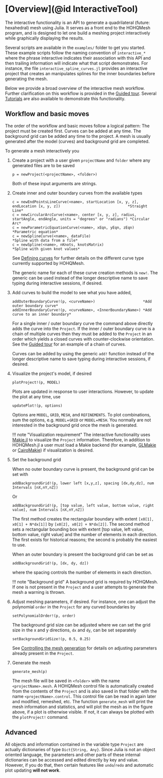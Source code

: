 # [Overview](@id InteractiveTool)

The interactive functionality is an API to generate a quadrilateral (future: hexahedral)
mesh using Julia.
It serves as a front end to the HOHQMesh program, and is designed to let one build a
meshing project interactively while graphically displaying the results.

Several scripts are available in the `examples/` folder
to get you started. These example scripts follow the naming convention of `interactive_*` where
the phrase interactive indicates their association with this API and then trailing information
will indicate what that script demonstrates. For instance, the file `interactive_spline_curves.jl`
provides an interactive project that creates an manipulates splines for the inner boundaries before
generating the mesh.

Below we provide a broad overview of the interactive mesh workflow. Further clarification on
this workflow is provided in the [Guided tour](@ref). Several [Tutorials](@ref)
are also available to demonstrate this functionality.

## Workflow and basic moves

The order of the workflow and basic moves follow a logical pattern: The project must be created first.
Curves can be added at any time. The background grid can be added any time to the project.
A mesh is usually generated after the model (curves) and background grid are completed.

To generate a mesh interactively you

1. Create a project with a user given `projectName` and `folder` where any generated files are to be saved

   ```
   p = newProject(<projectName>, <folder>)
   ```

   Both of these input arguments are strings.

2. Create inner and outer boundary curves from the available types

   ```
   c = newEndPointsLineCurve(<name>, startLocation [x, y, z], endLocation [x, y, z])                               *Straight Line*
   c = newCircularArcCurve(<name>, center [x, y, z], radius, startAngle, endAngle, units = "degrees" or "radians") *Circular Arc*
   c = newParametricEquationCurve(<name>, xEqn, yEqn, zEqn)                                                        *Parametric equation*
   c = newSplineCurve(<name>, dataFile)                                                                            *Spline with data from a file*
   c = newSpline(<name>, nKnots, knotsMatrix)                                                                      *Spline with given knot values*
   ```

   See [Defining curves](@ref) for further details on the different curve type currently supported by HOHQMesh.

   The generic name for each of these curve creation methods is `new!`. The generic can be used instead of the longer descriptive name to save typing during interactive sessions, if desired.

3. Add curves to build the model to see what you have added,

   ```
   addOuterBoundaryCurve!(p, <curveName>)                      *Add outer boundary curve*
   addInnerBoundaryCurve!(p, <curveName>, <InnerBoundaryName>) *Add curve to an inner boundary*
   ```

   For a single inner / outer boundary curve the command above directly adds the curve into the `Project`.
   If the inner / outer boundary curve is a chain of multiple curves then they must be added to the `Project`
   in an order which yields a closed curves with counter-clockwise orientation.
   See the [Guided tour](@ref) for an example of a chain of curves.

   Curves can be added by using the generic `add!` function instead of the longer descriptive
   name to save typing during interactive sessions, if desired.

4. Visualize the project's model, if desired

   ```
   plotProject!(p, MODEL)
   ```

   Plots are updated in response to user interactions. However, to update the plot at any time, use

   ```
   updatePlot!(p, options)
   ```

   Options are `MODEL`, `GRID`, `MESH`, and `REFINEMENTS`. To plot combinations, sum the options, e.g.
   `MODEL`+`GRID` or `MODEL`+`MESH`. You normally are not interested in the background grid once
   the mesh is generated.

   !!! note "Visualization requirement"
       The interactive functionality uses [Makie.jl](https://github.com/JuliaPlots/Makie.jl/)
       to visualize the `Project` information. Therefore, in addition to HOHQMesh.jl a user must
       load a Makie backend (for example, [GLMakie](https://github.com/JuliaPlots/GLMakie.jl/) or
       [CairoMakie](https://github.com/JuliaPlots/CairoMakie.jl)) if visualization is desired.

5. Set the background grid

   When no outer boundary curve is present, the background grid can be set with

   ```
   addBackgroundGrid!(p, lower left [x,y,z], spacing [dx,dy,dz], num Intervals [nX,nY,nZ])
   ```

   Or

   ```
   addBackgroundGrid!(p, [top value, left value, bottom value, right value], num Intervals [nX,nY,nZ])
   ```

   The first method creates the rectangular boundary with extent `[x0[1], x0[1] + N*dx[1]]` by
   `[x0[2], x0[2] + N*dx[2]]`. The second method sets a rectangular bounding box with extent
   [top value, left value, bottom value, right value] and the number of elements in each direction.
   The first exists for historical reasons; the second is probably the easiest to use.

   When an outer boundary is present the background grid can be set as

   ```
   addBackgroundGrid!(p, [dx, dy, dz])
   ```

   where the spacing controls the number of elements in each direction.

   !!! note "Background grid"
       A background grid is required by HOHQMesh. If one is not present in the `Project`
       and a user attempts to generate the mesh a warning is thrown.

6. Adjust meshing parameters, if desired. For instance, one can adjust the polynomial
   `order` in the `Project` for any curved boundaries by

   ```
   setPolynomialOrder!(p, order)
   ```

   The background grid size can be adjusted where we can set the grid size in the x and y directions,
   `dx` and `dy`, can be set separately

   ```
   setBackgroundGridSize!(p, 0.5, 0.25)
   ```

   See [Controlling the mesh generation](@ref) for details on adjusting parameters already present
   in the `Project`.

7. Generate the mesh

   ```
   generate_mesh(p)
   ```

   The mesh file will be saved in `<folder>` with the name `<projectName>.mesh`. A HOHQMesh control file
   is automatically created from the contents of the `Project` and is also saved in that folder
   with the name `<projectName>.control`. This control file can be read in again later and modified,
   remeshed, etc. The function `generate_mesh` will print the mesh information and statistics, and will
   plot the mesh as in the figure above, if a plot is otherwise visible.
   If not, it can always be plotted with the `plotProject!` command.

## Advanced

All objects and information contained in the variable type `Project` are actually dictionaries of type `Dict{String, Any}`.
Since Julia is not an object oriented language, the parameters and other parts of these internal dictionaries
can be accessed and edited directly by key and value.
However, if you do that, then certain features like `undo`/`redo` and automatic plot updating **will not work**.